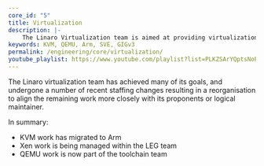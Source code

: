 ```yaml
---
core_id: "5"
title: Virtualization
description: |-
    The Linaro Virtualization team is aimed at providing virtualization (KVM, Xen) and emulation (QEMU) solutions for Arm hardware.
keywords: KVM, QEMU, Arm, SVE, GIGv3
permalink: /engineering/core/virtualization/
youtube_playlist: https://www.youtube.com/playlist?list=PLKZSArYQptsNoPiBTZxdyLtPPJDMQmztZ
---
```


The Linaro virtualization team has achieved many of its goals, and undergone a number of recent staffing changes resulting in a reorganisation to align the remaining work more closely with its proponents or logical maintainer.

In summary:
- KVM work has migrated to Arm
- Xen work is being managed within the LEG team
- QEMU work is now part of the toolchain team